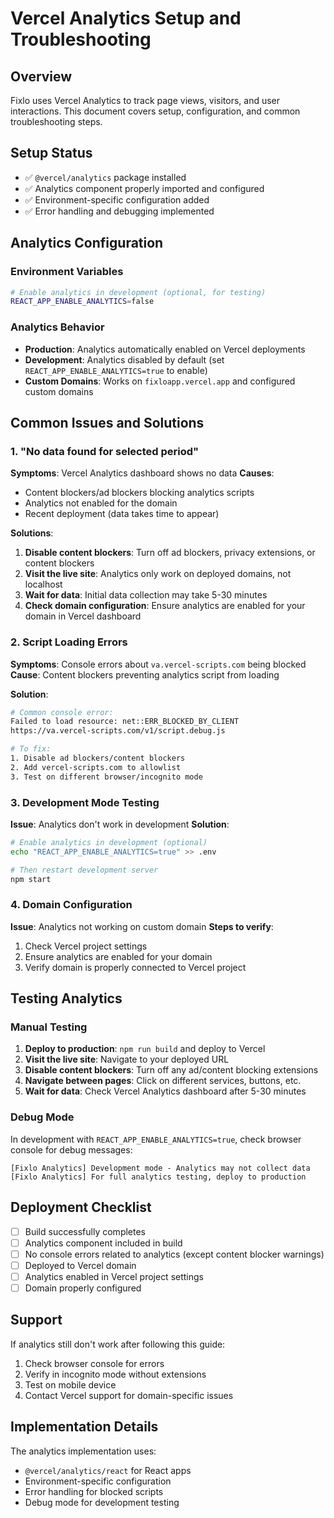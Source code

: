 # Vercel Analytics Setup and Troubleshooting

## Overview
Fixlo uses Vercel Analytics to track page views, visitors, and user interactions. This document covers setup, configuration, and common troubleshooting steps.

## Setup Status
- ✅ `@vercel/analytics` package installed
- ✅ Analytics component properly imported and configured
- ✅ Environment-specific configuration added
- ✅ Error handling and debugging implemented

## Analytics Configuration

### Environment Variables
```bash
# Enable analytics in development (optional, for testing)
REACT_APP_ENABLE_ANALYTICS=false
```

### Analytics Behavior
- **Production**: Analytics automatically enabled on Vercel deployments
- **Development**: Analytics disabled by default (set `REACT_APP_ENABLE_ANALYTICS=true` to enable)
- **Custom Domains**: Works on `fixloapp.vercel.app` and configured custom domains

## Common Issues and Solutions

### 1. "No data found for selected period"
**Symptoms**: Vercel Analytics dashboard shows no data
**Causes**:
- Content blockers/ad blockers blocking analytics scripts
- Analytics not enabled for the domain
- Recent deployment (data takes time to appear)

**Solutions**:
1. **Disable content blockers**: Turn off ad blockers, privacy extensions, or content blockers
2. **Visit the live site**: Analytics only work on deployed domains, not localhost
3. **Wait for data**: Initial data collection may take 5-30 minutes
4. **Check domain configuration**: Ensure analytics are enabled for your domain in Vercel dashboard

### 2. Script Loading Errors
**Symptoms**: Console errors about `va.vercel-scripts.com` being blocked
**Cause**: Content blockers preventing analytics script from loading

**Solution**:
```bash
# Common console error:
Failed to load resource: net::ERR_BLOCKED_BY_CLIENT
https://va.vercel-scripts.com/v1/script.debug.js

# To fix:
1. Disable ad blockers/content blockers
2. Add vercel-scripts.com to allowlist
3. Test on different browser/incognito mode
```

### 3. Development Mode Testing
**Issue**: Analytics don't work in development
**Solution**:
```bash
# Enable analytics in development (optional)
echo "REACT_APP_ENABLE_ANALYTICS=true" >> .env

# Then restart development server
npm start
```

### 4. Domain Configuration
**Issue**: Analytics not working on custom domain
**Steps to verify**:
1. Check Vercel project settings
2. Ensure analytics are enabled for your domain
3. Verify domain is properly connected to Vercel project

## Testing Analytics

### Manual Testing
1. **Deploy to production**: `npm run build` and deploy to Vercel
2. **Visit the live site**: Navigate to your deployed URL
3. **Disable content blockers**: Turn off any ad/content blocking extensions
4. **Navigate between pages**: Click on different services, buttons, etc.
5. **Wait for data**: Check Vercel Analytics dashboard after 5-30 minutes

### Debug Mode
In development with `REACT_APP_ENABLE_ANALYTICS=true`, check browser console for debug messages:
```
[Fixlo Analytics] Development mode - Analytics may not collect data
[Fixlo Analytics] For full analytics testing, deploy to production
```

## Deployment Checklist
- [ ] Build successfully completes
- [ ] Analytics component included in build
- [ ] No console errors related to analytics (except content blocker warnings)
- [ ] Deployed to Vercel domain
- [ ] Analytics enabled in Vercel project settings
- [ ] Domain properly configured

## Support
If analytics still don't work after following this guide:
1. Check browser console for errors
2. Verify in incognito mode without extensions
3. Test on mobile device
4. Contact Vercel support for domain-specific issues

## Implementation Details
The analytics implementation uses:
- `@vercel/analytics/react` for React apps
- Environment-specific configuration
- Error handling for blocked scripts
- Debug mode for development testing